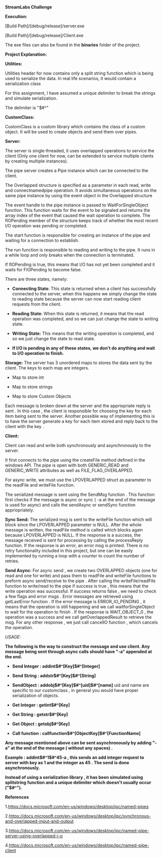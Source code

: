 **StreamLabs Challenge**

**Execution:**

\[Build Path\]/\[debug/release\]/server.exe

\[Build Path\]/\[debug/release\]/Client.exe

The exe files can also be found in the **binaries** folder of the
project.

**Project Explanation:**

**Utilities:**

Utilities header for now contains only a split string function which is
being used to serialize the data. In real life scenarios, it would
contain a serialization class

For this assignment, I have assumed a unique delimiter to break the
strings and simulate serialization.

The delimiter is "\$\#\^"

**CustomClass:**

CustomClass is a custom library which contains the class of a custom
object. It will be used to create objects and send them over pipes.

**Server:**

The server is single threaded, it uses overlapped operations to service
the client (Only one client for now, can be extended to service multiple
clients by creating multiple instances).

The pipe server creates a Pipe instance which can be connected to the
client.

The Overlapped structure is specified as a parameter in each read, write
and connectnamedpipe operation. It avoids simultaneous operations on the
same pipe instance by using the event object in the Overlapped structure

The event handle to the pipe instance is passed to WaitForSingleObject
function. This function waits for the event to be signaled and returns
the array index of the event that caused the wait operation to complete.
The fIOPending member of the structure keeps track of whether the most
recent I/O operation was pending or completed.

The start function is responsible for creating an instance of the pipe
and waiting for a connection to establish.

The run function is responsible to reading and writing to the pipe. It
runs in a while loop and only breaks when the connection is terminated.

If fIOPending is true, this means that I/O has not yet been completed
and it waits for FIOPending to become false.

There are three states, namely:

-   **Connecting State**: This state is returned when a client has
    successfully connected to the server, when this happens we simply
    change the state to reading state because the server can now start
    reading client requests from the client.

-   **Reading State**: When this state is returned, it means that the
    read operation was completed, and so we can just change the state to
    writing state.

-   **Writing State:** This means that the writing operation is
    completed, and so we just change the state to read state.

-   **If I/O is pending in any of these states, we don't do anything and
    wait to I/O operation to finish.**

**Storage:** The server has 3 unordered maps to stores the data sent by
the client. The keys to each map are integers.

-   Map to store int

-   Map to store strings

-   Map to store Custom Objects

Each message is broken down at the server and the appriopriate reply is sent . 
In this case , the client is responsible for choosing the key for each item being sent to the server. Another possible way of implementing this is to have the server generate a key for each item stored and reply back to the client with the key . 

**Client:**

Client can read and write both synchronously and asynchronously to the
server.

It first connects to the pipe using the createFile method defined in the
windows API. The pipe is open with both GENERIC\_READ and GENERIC\_WRITE
attributes as well as FILE\_FLAG\_OVERLAPPED.

For async write, we must use the LPOVERLAPPED struct as parameter to the
readFile and writeFile function.

The serialized message is sent using the SendMsg function . This
function first checks if the message is async or sync ( -a at the end of
the message is used for async) and calls the sendAsync or sendSync
function appriopriately.

**Sync Send:** The serialized msg is sent to the writeFile function
which will block since the LPOVERLAPPED parameter is NULL. After the
whole message is written, the readFile method is called which blocks
again because LPOVERLAPPED is NULL. If the response is a success, the
message received is sent for processing by calling the processReply
function. If the response is an error, an error msg is printed. There is
no retry functionality included in this project, but one can be easily
implemented by running a loop with a counter to count the number of
retries.

**Send Async:** For async send , we create two OVERLAPPED objects (one
for read and one for write) and pass them to readFile and writeFile
functions to preform async send/receive to the pipe . After calling the
writeFile/readFile function to write/read to the pipe if success is true
, this means that the write operation was successful. If success returns
false , we need to check a few flags and error msgs . Error messages are
retrieved using getLastError function . If the error message is
ERROR\_IO\_PENDING , it means that the operation is still happening and
we call waitforSingleObject to wait for the operation to finish . If the
response is WAIT\_OBJECT\_0 , the operation was a success and we call
getOverlappedResult to retrieve the msg. For any other response , we
just call cancelIO function , which cancels the operation.

*USAGE:*

**The following is the way to construct the message and use client. Any
message being sent through async calls should have "-a" appended at the
end.**

-   **Send Integer : addint\$\#\^\[Key\]\$\#\^\[Integer\]**

-   **Send String : addstr\$\#\^\[Key\]\$\#\^\[String\]**

-   **SendObject : addobj\$\#\^\[Key\]\$\#\^\[uid\]\$\#\^\[name\]** uid
    and name are specific to our customclass , in general you would have
    proper serialization of objects.

-   **Get Integer : getint\$\#\^\[Key\]**

-   **Get String : getstr\$\#\^\[Key\]**

-   **Get Object : getobj\$\#\^\[Key\]**

-   **Call function :
    callfunction\$\#\^\[ObjectKey\]\$\#\^\[FunctionName\]**

**Any message mentioned above can be sent asynchronously by adding "-a"
at the end of the message ( without any spaces) .**

**Example : addint\$\#\^1\$\#\^45-a , this sends an add integer request
to server with key as 1 and the integer as 45 . The send is done
asynchronously.**

**Instead of using a serialization library , it has been simulated using
splitstring function and a unique delimiter which doesn't usually occur
("\$\#\^").**


**References**

1.https://docs.microsoft.com/en-us/windows/desktop/ipc/named-pipes

2.https://docs.microsoft.com/en-us/windows/desktop/ipc/synchronous-and-overlapped-input-and-output

3.https://docs.microsoft.com/en-us/windows/desktop/ipc/named-pipe-server-using-overlapped-i-o

4.https://docs.microsoft.com/en-us/windows/desktop/ipc/named-pipe-client
